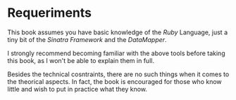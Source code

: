 # Requeriments

This book assumes you have basic knowledge of the *Ruby* Language, just a tiny bit of the *Sinatra Framework* and the *DataMapper*.

I strongly recommend becoming familiar with the above tools before taking this book, as I won't be able to explain them in full.

Besides the technical cosntraints, there are no such things when it comes to the theorical aspects. In fact, the book is encouraged for those who know little and wish to put in practice what they know.
